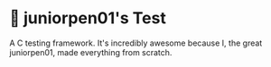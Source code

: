 # 🧪 juniorpen01's Test

A C testing framework. It's incredibly awesome because I, the great juniorpen01, made everything from scratch.
<!-- ## Documentation

* [Build instructions](./BUILD.md) - for the curious -->
